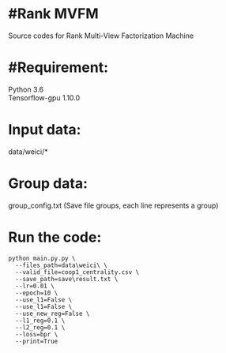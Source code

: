 #Rank MVFM
=======
Source codes for Rank Multi-View Factorization Machine

#Requirement:
======
Python 3.6  
Tensorflow-gpu 1.10.0

Input data:
======
data/weici/*

Group data:
======
group_config.txt (Save file groups, each line represents a group)

Run the code:
======
```shell
python main.py.py \
  --files_path=data\weici\ \
  --valid_file=coop1_centrality.csv \
  --save_path=save\result.txt \
  --lr=0.01 \
  --epoch=10 \
  --use_l1=False \
  --use_l1=False \
  --use_new_reg=False \
  --l1_reg=0.1 \
  --l2_reg=0.1 \
  --loss=bpr \
  --print=True
```